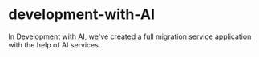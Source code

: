 # development-with-AI
In Development with AI, we've created a full migration service application with the help of AI services. 
